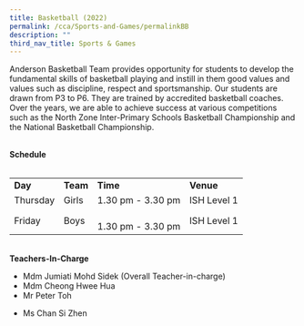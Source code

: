 ```yaml
---
title: Basketball (2022)
permalink: /cca/Sports-and-Games/permalinkBB
description: ""
third_nav_title: Sports & Games
---
```

<p>Anderson Basketball Team provides opportunity for students to develop the fundamental skills of basketball playing and instill in them good values and values such as discipline, respect and sportsmanship. Our students are drawn from P3 to P6. They are trained by accredited basketball coaches. Over the years, we are able to achieve success at various competitions such as the North Zone Inter-Primary Schools Basketball Championship and the National Basketball Championship.</p>
<p><br /><strong>Schedule</strong><br /><br /></p>
<table border="0" cellspacing="0" cellpadding="3">
<tbody>
<tr>
<td><strong>Day</strong></td>
<td><strong>Team</strong></td>
<td><strong>Time</strong></td>
<td><strong>Venue</strong></td>
</tr>
<tr>
<td>Thursday</td>
<td>Girls</td>
<td>1.30 pm - 3.30 pm</td>
<td>ISH Level 1</td>
</tr>
<tr>
<td>Friday&nbsp;</td>
<td>
<div>Boys&nbsp;</div>
</td>
<td><br />1.30 pm - 3.30 pm</td>
<td>ISH Level 1</td>
</tr>
</tbody>
</table>
<p><br /><strong>Teachers-In-Charge</strong></p>
<ul>
<li>Mdm Jumiati Mohd Sidek (Overall Teacher-in-charge)</li>
<li>Mdm Cheong Hwee Hua</li>
<li>Mr Peter Toh</li>
<li>
<p>Ms Chan Si Zhen</p>
</li>
</ul>